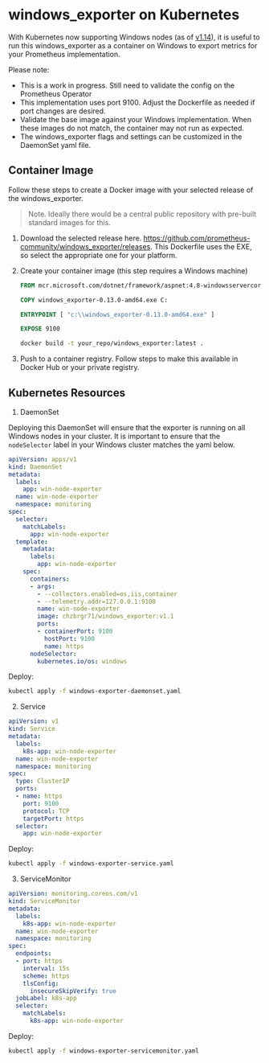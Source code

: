 # windows_exporter on Kubernetes

With Kubernetes now supporting Windows nodes (as of [v1.14](https://kubernetes.io/docs/setup/production-environment/windows/intro-windows-in-kubernetes/)), it is useful to run this windows_exporter as a container on Windows to export metrics for your Prometheus implementation.

Please note: 
* This is a work in progress. Still need to validate the config on the Prometheus Operator
* This implementation uses port 9100. Adjust the Dockerfile as needed if port changes are desired. 
* Validate the base image against your Windows implementation. When these images do not match, the container may not run as expected.
* The windows_exporter flags and settings can be customized in the DaemonSet yaml file. 

## Container Image

Follow these steps to create a Docker image with your selected release of the windows_exporter. 

> Note. Ideally there would be a central public repository with pre-built standard images for this. 

1. Download the selected release here. https://github.com/prometheus-community/windows_exporter/releases. This Dockerfile uses the EXE, so select the appropriate one for your platform. 

2. Create your container image (this step requires a Windows machine)

    ```Dockerfile
    FROM mcr.microsoft.com/dotnet/framework/aspnet:4.8-windowsservercore-ltsc2019

    COPY windows_exporter-0.13.0-amd64.exe C:

    ENTRYPOINT [ "c:\\windows_exporter-0.13.0-amd64.exe" ]

    EXPOSE 9100
    ```

    ```bash
    docker build -t your_repo/windows_exporter:latest .
    ```

3. Push to a container registry. Follow steps to make this available in Docker Hub or your private registry.

## Kubernetes Resources

1. DaemonSet

Deploying this DaemonSet will ensure that the exporter is running on all Windows nodes in your cluster. It is important to ensure that the ```nodeSelector``` label in your Windows cluster matches the yaml below. 

```yaml
apiVersion: apps/v1
kind: DaemonSet
metadata:
  labels:
    app: win-node-exporter
  name: win-node-exporter
  namespace: monitoring
spec:
  selector:
    matchLabels:
      app: win-node-exporter
  template:
    metadata:
      labels:
        app: win-node-exporter
    spec:
      containers:
      - args: 
        - --collectors.enabled=os,iis,container
        - --telemetry.addr=127.0.0.1:9100
        name: win-node-exporter
        image: chzbrgr71/windows_exporter:v1.1
        ports:
        - containerPort: 9100
          hostPort: 9100
          name: https            
      nodeSelector:
        kubernetes.io/os: windows
```

Deploy: 

```bash
kubectl apply -f windows-exporter-daemonset.yaml
```

2. Service

```yaml
apiVersion: v1
kind: Service
metadata:
  labels:
    k8s-app: win-node-exporter
  name: win-node-exporter
  namespace: monitoring
spec:
  type: ClusterIP
  ports:
  - name: https
    port: 9100
    protocol: TCP
    targetPort: https
  selector:
    app: win-node-exporter
```

Deploy: 

```bash
kubectl apply -f windows-exporter-service.yaml
```

3. ServiceMonitor

```yaml
apiVersion: monitoring.coreos.com/v1
kind: ServiceMonitor
metadata:
  labels:
    k8s-app: win-node-exporter
  name: win-node-exporter
  namespace: monitoring
spec:
  endpoints:
  - port: https
    interval: 15s
    scheme: https
    tlsConfig:
      insecureSkipVerify: true
  jobLabel: k8s-app
  selector:
    matchLabels:
      k8s-app: win-node-exporter
```

Deploy: 

```bash
kubectl apply -f windows-exporter-servicemonitor.yaml
```